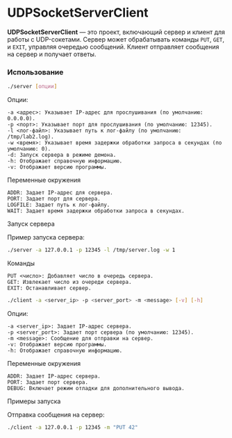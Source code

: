 # UDPSocketServerClient

**UDPSocketServerClient** — это проект, включающий сервер и клиент для работы с UDP-сокетами. Сервер может обрабатывать команды `PUT`, `GET`, и `EXIT`, управляя очередью сообщений. Клиент отправляет сообщения на сервер и получает ответы. 
### Использование

```bash
./server [опции]
```
Опции:

    -a <адрес>: Указывает IP-адрес для прослушивания (по умолчанию: 0.0.0.0).
    -p <порт>: Указывает порт для прослушивания (по умолчанию: 12345).
    -l <лог-файл>: Указывает путь к лог-файлу (по умолчанию: /tmp/lab2.log).
    -w <время>: Указывает время задержки обработки запроса в секундах (по умолчанию: 0).
    -d: Запуск сервера в режиме демона.
    -h: Отображает справочную информацию.
    -v: Отображает версию программы.

Переменные окружения

    ADDR: Задает IP-адрес для сервера.
    PORT: Задает порт для сервера.
    LOGFILE: Задает путь к лог-файлу.
    WAIT: Задает время задержки обработки запроса в секундах.

Запуск сервера

Пример запуска сервера:

```bash
./server -a 127.0.0.1 -p 12345 -l /tmp/server.log -w 1
```

Команды

    PUT <число>: Добавляет число в очередь сервера.
    GET: Извлекает число из очереди сервера.
    EXIT: Останавливает сервер.


```bash
./client -a <server_ip> -p <server_port> -m <message> [-v] [-h]
```

Опции:

    -a <server_ip>: Задает IP-адрес сервера.
    -p <server_port>: Задает порт сервера (по умолчанию: 12345).
    -m <message>: Сообщение для отправки на сервер.
    -v: Отображает версию программы.
    -h: Отображает справочную информацию.

Переменные окружения

    ADDR: Задает IP-адрес сервера.
    PORT: Задает порт сервера.
    DEBUG: Включает режим отладки для дополнительного вывода.

Примеры запуска

Отправка сообщения на сервер:

```bash
./client -a 127.0.0.1 -p 12345 -m "PUT 42"
```
